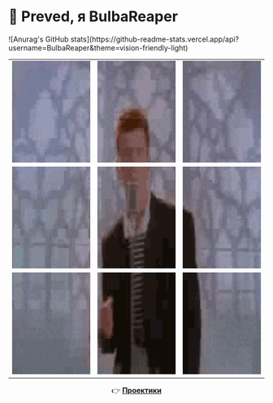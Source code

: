 # 👋 Preved, я BulbaReaper
<o align="center">
  ![Anurag's GitHub stats](https://github-readme-stats.vercel.app/api?username=BulbaReaper&theme=vision-friendly-light)
</o>

<table align="center">
  <tr>
    <td><img src="rickroll/rick_tile_0_0.gif" width="200" height="200"></td>
    <td><img src="rickroll/rick_tile_0_1.gif" width="200" height="200"></td>
    <td><img src="rickroll/rick_tile_0_2.gif" width="200" height="200"></td>
  </tr>
  <tr>
    <td><img src="rickroll/rick_tile_1_0.gif" width="200" height="200""></td>
    <td><img src="rickroll/rick_tile_1_1.gif" width="200" height="200""></td>
    <td><img src="rickroll/rick_tile_1_2.gif" width="200" height="200"></td>
  </tr>
  <tr>
    <td><img src="rickroll/rick_tile_2_0.gif" width="200" height="200"></td>
    <td><img src="rickroll/rick_tile_2_1.gif" width="200" height="200"></td>
    <td><img src="rickroll/rick_tile_2_2.gif" width="200" height="200"></td>
  </tr>
</table>

<p align="center">
  👉 <a href="https://www.youtube.com/watch?v=dQw4w9WgXcQ"><strong>Проектики</strong></a>
</p>
